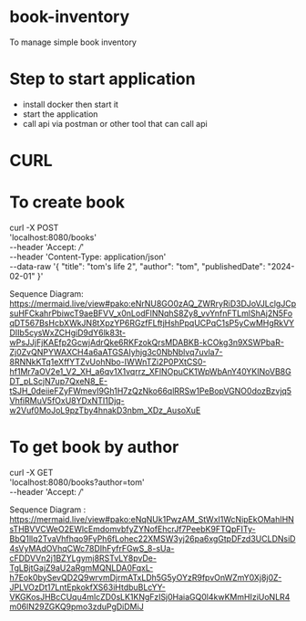 # book-inventory
To manage simple book inventory

# Step to start application
- install docker then start it
- start the application
- call api via postman or other tool that can call api


# CURL


# To create book
curl  -X POST \
  'localhost:8080/books' \
  --header 'Accept: */*' \
  --header 'Content-Type: application/json' \
  --data-raw '{
  "title": "tom's life 2",
  "author": "tom",
  "publishedDate": "2024-02-01"
}'

Sequence Diagram: https://mermaid.live/view#pako:eNrNU8GO0zAQ_ZWRryRiD3DJoVJLclgJCpsuHFCkahrPbiwcT9aeBFVV_x0nLodFlNNqhS8Zy8_vvYnfnFTLmlShAj2N5FoqDT567BsHcbXWkJN8tXpzYP6RGzfFLftjHshPpqUCPqC1sP5yCwMHgRkVYDIIb5cysWxZCHgiD9dY6lk83t-wPsJJjFjKAEfp2GcwjAdrQke6RKFzokQrsMDABKB-kCOkg3n9XSWPbaR-Zj0ZvQNPYWAXCH4a6aATGSAIyhjg3c0NbNblvq7uvla7-8RNNkKTq1eXffYTZvUohNbo-IWWnTZi2P0PXtCS0-hf1Mr7aOV2e1_V2_XH_a6qv1X1vqrrz_XFlNOpuCK1WpWbAnY40YKINoVB8GDT_pLScjN7up7QxeN8_E-tSJH_0deiieFZyFWmevI9Gh1H7zQzNko66qlRRSw1PeBopVGNO0dozBzvjq5VhfiRMuV5fOxU8YDxNTI1Djq-w2Vuf0MoJoL9pzTby4hnakD3nbm_XDz_AusoXuE




# To get book by author
curl  -X GET \
  'localhost:8080/books?author=tom' \
  --header 'Accept: */*'

Sequence Diagram : https://mermaid.live/view#pako:eNqNUk1PwzAM_StWxI1WcNipEkOMahIHNsTHBVVCWeO2EWlcEmdomvbfyZYNofEhcrJf7PeebK9FTQpFITy-BbQ1llq2TvaVhfhqo9FyPh6fLohec22XMSW3yj26pa6xgGtpDFzd3UCLDNsiD4sVyMAdOVhqCWc78DIhFyfrFGwS_8-sUa-cFDDVVn2j1BZYLgymj8RSTvLY8pvDe-TgLBjtGajZ9aU2aRgmMQNLDA0FqxL-h7Eok0bySevQD2Q9wrvmDjrmATxLDh5G5yOYzR9fpvOnWZmY0Xj8j0Z-JPLVOzDt17LntEpkokfXS63iHtdbuBLcYY-VKGKosJHBcCUqu4mlcZD0sLK1KNgFzISj0HaiaGQ0l4kwKMmHIziUoNLR4m06lN29ZGKQ9pmo3zduPgDiDMiJ